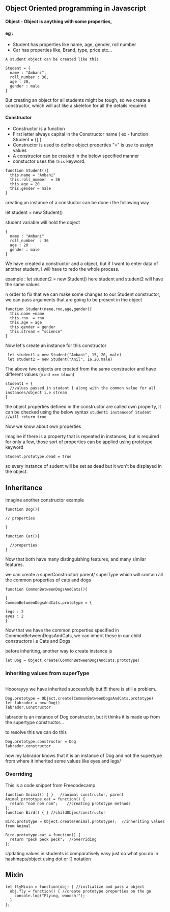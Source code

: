## Object Oriented programming in Javascript
#### Object  - Object is anything with some properties, 
#### eg :
- Student has properties like name, age, gender, roll number
- Car has properties like, Brand, type, price etc...

```
A student object can be created like this

Student = {
  name : "Ambani",
  roll_number : 36,
  age : 20,
  gender : male
}
```
But creating an object for all students might be tough, so we create a constructor, which will act like a skeleton for all the details required.

#### Constructor
- Constructor is a function
- First letter always capital in the Constructor name ( ex - function Student = {} ).
- Constructor is used to define object properties "=" is use to assign values
- A constructor can be created in the below specified manner
- constuctor uses the ```this``` keyword.
```
function Student(){
  this.name = "Ambani"
  this.roll_number  = 36
  this.age = 20
  this.gender = male
}
```

creating an instance of a constuctor can be done i the following way

let student = new Student()

student variable will hold the object
```
{
  name : "Ambani"
  roll_number  : 36
  age : 20
  gender : male
}
```

We have created a constructor and a object, but if I want to enter data of another student, I will have to redo the whole process.

example : let student2 = new Student()
here student and student2 will have the same values

n order to fix that we can make some changes to our Student constructor, we can pass arguments that are going to be present in the object

```
function Student(name,rno,age,gender){
  this.name =name
  this.rno  = rno
  this.age = age
  this.gender = gender
  this.stream = "science"
}
```
Now let's create an instance for this constructor

```
 let student1 = new Student("Ambani", 15, 20, male) 
 let student2 = new Student("Anil", 16,20,male)
```

The above two objects are created from the same constructor and have different values (```mind === blown```)

```
student1 = {
  //values passed in student 1 along with the common value for all instances/object i.e stream
}

```


the object properties defined in the constructor are called own property, it can be checked using the below syntax
```student1 instanceof Student //will return true```


Now we know about own properties

imagine if there is a property that is repeated in instances, but is required for only a few, those sort of properties can be applied using prototype keyword

```Student.prototype.dead = true```

so every instance of sudent will be set as dead but it won't be displayed in the object.


## Inheritance
Imagine another constructor example

```
function Dog(){

// properties 

}

function Cat(){

  //properties
}
```

Now that both have many distinguishing features, and many similar features.

we can create a superConstructor/ parent/ superType which will contain all the common properties of cats and dogs

```
function CommonBetweenDogsAndCats(){

}
CommonBetweenDogsAndCats.prototype = {

legs : 2
eyes : 2
}
```

Now that we have the common properties specified in CommonBetweenDogsAndCats, we can inherit these in our child constructors i.e Cats and Dogs

before inheriting, another way to create instance is

```let Dog = Object.create(CommonBetweenDogsAndCats.prototype)```

### Inheriting values from superType

```Dog.prototype = Object.create(CommonBetweenDogsAndCats.prototype)
```
Hooorayyy we have inherited successfully
but!!!! there is still a problem.. 

```
Dog.prototype = Object.create(CommonBetweenDogsAndCats.prototype)
let labrador = new Dog()
labrador.Constructor
```

labrador is an instance of Dog constructor, but it thinks it is made up from the supertype constructor...

to resolve this we can do this
```
Dog.prototype.constructor = Dog
labrador.constructor
```
now my labrador knows that it is an instance of Dog and not the supertype from where it inherited some values like eyes and legs/

### Overriding
This is a code snippet from Freecodecamp
```
function Animal() { }   //animal constructor, parent 
Animal.prototype.eat = function() {
  return "nom nom nom";    //creating prototype methods
};
function Bird() { } //childObjec/constructor

Bird.prototype = Object.create(Animal.prototype);  //inheriting values from Animal

Bird.prototype.eat = function() {
  return "peck peck peck";  //overriding
};
```


Updating values in students is comparatively easy
just do what you do in hashmaps/object using dot or [] notation

## Mixin
```
let flyMixin = function(obj) { //initialize and pass a object
  obj.fly = function() { //create prototype properties on the go
    console.log("Flying, wooosh!");
  }
};
```
